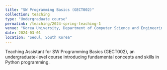 ```yaml
---
title: "SW Programming Basics (GECT002)"
collection: teaching
type: "Undergraduate course"
permalink: /teaching/2024-spring-teaching-1
venue: "Korea University, Department of Computer Science and Engineering"
date: 2024-03-01
location: "Seoul, South Korea"
---
```


Teaching Assistant for SW Programming Basics (GECT002), an undergraduate-level course introducing fundamental concepts and skills in Python programming.
